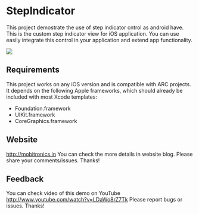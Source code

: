 # StepIndicator

This project demostrate the use of step indicator cntrol as android have. This is the custom step indicator view for iOS application. You can use easily integrate this control in your application and extend app functionality.

[![](http://mobitronics.in/wp-content/uploads/2015/12/StepIndicator_thumbnail.png)](http://mobitronics.in/wp-content/uploads/2015/12/StepIndicator_thumbnail.png)

## Requirements

This project works on any iOS version and is compatible with ARC projects. It depends on the following Apple frameworks, which should already be included with most Xcode templates:

* Foundation.framework
* UIKit.framework
* CoreGraphics.framework

## Website

http://mobitronics.in You can check the more details in website blog. Please share your comments/issues. Thanks!


## Feedback

You can check video of this demo on YouTube http://www.youtube.com/watch?v=LDaWo8rZ7Tk
Please report bugs or issues. Thanks!
